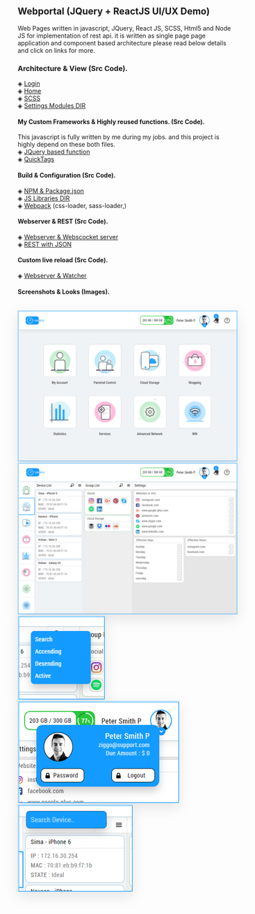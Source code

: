## Webportal (JQuery + ReactJS UI/UX Demo)

Web Pages written in javascript, JQuery, React JS, SCSS, Html5 and Node JS for implementation of rest api.
it is written as single page page application and component based architecture please read below details and click on links for more. 

### Architecture & View (Src Code).
◈ [Login](https://github.com/KishanV/Android-Music-Player/blob/master/app/src/main/java/Views/ContentHome.java)</br>
◈ [Home](https://github.com/KishanV/WebPortal/blob/master/src/home/home.js)</br>
◈ [SCSS](https://github.com/KishanV/WebPortal/blob/master/src/home/home.scss)</br>
◈ [Settings Modules DIR](https://github.com/KishanV/WebPortal/tree/master/src/settings)</br>

#### My Custom Frameworks & Highly reused functions. (Src Code).
This javascript is fully written by me during my jobs. and this project is highly depend on these both files.</br>
◈ [JQuery based function](https://github.com/KishanV/WebPortal/blob/master/apis/api.js)</br>
◈ [QuickTags](https://github.com/KishanV/QuickTags)</br>

#### Build &  Configuration (Src Code). 
◈ [NPM & Package.json](https://github.com/KishanV/WebPortal/blob/master/package.json)</br>
◈ [JS Libraries DIR](https://github.com/KishanV/WebPortal/tree/master/plugins)</br>
◈ [Webpack](https://github.com/KishanV/WebPortal/blob/master/webpack.config.js) (css-loader, sass-loader,)</br>
 
#### Webserver & REST (Src Code).
◈ [Webserver & Webscocket server](https://github.com/KishanV/WebPortal/blob/master/web.server.js)</br>
◈ [REST with JSON](https://github.com/KishanV/WebPortal/blob/master/web/apis.js)</br>

#### Custom live reload (Src Code).
◈ [Webserver & Watcher](https://github.com/KishanV/WebPortal/blob/master/plugins/watcher.js)</br>

#### Screenshots & Looks (Images).
</br>
<img src="https://raw.githubusercontent.com/KishanV/WebPortal/master/screenshot/home.png" class="html" style="max-width:100%;max-width:100%;border: 1px solid #92d1ff;box-shadow: 0 10px 30px 0px rgba(0,0,0,0.1);" />
<img src="https://raw.githubusercontent.com/KishanV/WebPortal/master/screenshot/frame.png" style="max-width:100%;max-width:100%;border: 1px solid #92d1ff;box-shadow: 0 10px 30px 0px rgba(0,0,0,0.1);" />
<img src="https://raw.githubusercontent.com/KishanV/WebPortal/master/screenshot/list.png" style="max-width:100%;max-width:100%;border: 1px solid #92d1ff;box-shadow: 0 10px 30px 0px rgba(0,0,0,0.1);" />
<img src="https://raw.githubusercontent.com/KishanV/WebPortal/master/screenshot/menu.png"  style="max-width:100%;max-width:100%;border: 1px solid #92d1ff;box-shadow: 0 10px 30px 0px rgba(0,0,0,0.1);" />
<img src="https://raw.githubusercontent.com/KishanV/WebPortal/master/screenshot/search.png"  style="max-width:100%;max-width:100%;border: 1px solid #92d1ff;box-shadow: 0 10px 30px 0px rgba(0,0,0,0.1);" />

